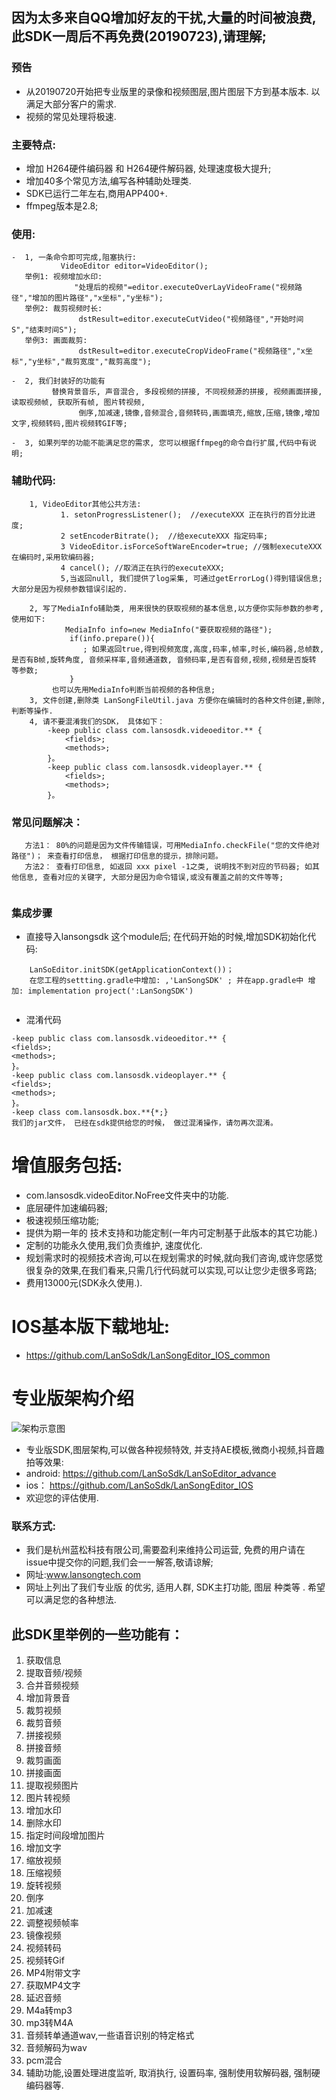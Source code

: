 ## 因为太多来自QQ增加好友的干扰,大量的时间被浪费, 此SDK一周后不再免费(20190723),请理解; 

### 预告
 - 从20190720开始把专业版里的录像和视频图层,图片图层下方到基本版本. 以满足大部分客户的需求. 
 - 视频的常见处理将极速. 
### 主要特点:
  -  增加 H264硬件编码器 和 H264硬件解码器,  处理速度极大提升;
  -  增加40多个常见方法,编写各种辅助处理类.
  -  SDK已运行二年左右,商用APP400+.
  -  ffmpeg版本是2.8; 

### 使用:
```
-  1, 一条命令即可完成,阻塞执行:  
	       VideoEditor editor=VideoEditor();
   举例1: 视频增加水印:
              "处理后的视频"=editor.executeOverLayVideoFrame("视频路径","增加的图片路径","x坐标","y坐标");
   举例2: 裁剪视频时长:
               dstResult=editor.executeCutVideo("视频路径","开始时间S","结束时间S");
   举例3: 画面裁剪:
               dstResult=editor.executeCropVideoFrame("视频路径","x坐标","y坐标","裁剪宽度","裁剪高度");
               
-  2, 我们封装好的功能有
		 替换背景音乐, 声音混合, 多段视频的拼接, 不同视频源的拼接, 视频画面拼接, 读取视频帧, 获取所有帧, 图片转视频, 
               倒序,加减速,镜像,音频混合,音频转码,画面填充,缩放,压缩,镜像,增加文字,视频转码,图片视频转GIF等;
               
-  3, 如果列举的功能不能满足您的需求, 您可以根据ffmpeg的命令自行扩展,代码中有说明;  
```
### 辅助代码:    
```
    1, VideoEditor其他公共方法:
    	   1. setonProgressListener();  //executeXXX 正在执行的百分比进度;
    	   2 setEncoderBitrate();  //给executeXXX 指定码率;
    	   3 VideoEditor.isForceSoftWareEncoder=true; //强制executeXXX 在编码时,采用软编码器;
    	   4 cancel(); //取消正在执行的executeXXX;
    	   5,当返回null, 我们提供了log采集, 可通过getErrorLog()得到错误信息;大部分是因为视频参数错误引起的.
    	   
    2, 写了MediaInfo辅助类, 用来很快的获取视频的基本信息,以方便你实际参数的参考, 使用如下:
            MediaInfo info=new MediaInfo("要获取视频的路径");
             if(info.prepare()){
               	; 如果返回true,得到视频宽度,高度,码率,帧率,时长,编码器,总帧数,是否有B帧,旋转角度, 音频采样率,音频通道数, 音频码率,是否有音频,视频,视频是否旋转 等参数;
             }
	     也可以先用MediaInfo判断当前视频的各种信息;
    3, 文件创建,删除类 LanSongFileUtil.java 方便你在编辑时的各种文件创建,删除, 判断等操作.
    4, 请不要混淆我们的SDK， 具体如下：
		-keep public class com.lansosdk.videoeditor.** {
			<fields>;
			<methods>;
		}。
		-keep public class com.lansosdk.videoplayer.** {
			<fields>;
			<methods>;
		}。
``` 
### 常见问题解决：
```
   方法1： 80%的问题是因为文件传输错误，可用MediaInfo.checkFile("您的文件绝对路径")； 来查看打印信息， 根据打印信息的提示，排除问题。
   方法2： 查看打印信息, 如返回 xxx pixel -1之类, 说明找不到对应的节码器; 如其他信息, 查看对应的关键字, 大部分是因为命令错误,或没有覆盖之前的文件等等;
   
```
### 集成步骤
-  直接导入lansongsdk 这个module后; 在代码开始的时候,增加SDK初始化代码:
```
	LanSoEditor.initSDK(getApplicationContext())；
	在您工程的settting.gradle中增加: ,'LanSongSDK' ; 并在app.gradle中 增加: implementation project(':LanSongSDK')
	
```
- 混淆代码
```
-keep public class com.lansosdk.videoeditor.** {
<fields>;
<methods>;
}。
-keep public class com.lansosdk.videoplayer.** {
<fields>;
<methods>;
}。
-keep class com.lansosdk.box.**{*;}
我们的jar文件， 已经在sdk提供给您的时候， 做过混淆操作，请勿再次混淆。
```


# 增值服务包括:
- com.lansosdk.videoEditor.NoFree文件夹中的功能.
- 底层硬件加速编码器;
- 极速视频压缩功能;
- 提供为期一年的 技术支持和功能定制(一年内可定制基于此版本的其它功能.) 
- 定制的功能永久使用,我们负责维护, 速度优化. 
- 规划需求时的视频技术咨询,可以在规划需求的时候,就向我们咨询,或许您感觉很复杂的效果,在我们看来,只需几行代码就可以实现,可以让您少走很多弯路;
-  费用13000元(SDK永久使用.).

# IOS基本版下载地址:
-  https://github.com/LanSoSdk/LanSongEditor_IOS_common
# 专业版架构介绍
![架构示意图](https://github.com/LanSoSdk/LanSoEditor_advance/blob/master/SDK%E6%9E%B6%E6%9E%84%E5%9B%BE%E7%89%87.png)
-  专业版SDK,图层架构,可以做各种视频特效, 并支持AE模板,微商小视频,抖音趣拍等效果: 
-  android: 
  https://github.com/LanSoSdk/LanSoEditor_advance
- ios：
    https://github.com/LanSoSdk/LanSongEditor_IOS
-   欢迎您的评估使用.

### 联系方式:
   -  我们是杭州蓝松科技有限公司,需要盈利来维持公司运营, 免费的用户请在issue中提交你的问题,我们会一一解答,敬请谅解;
   -  网址:www.lansongtech.com
   -   网址上列出了我们专业版 的优劣,  适用人群, SDK主打功能, 图层 种类等 .  希望可以满足您的各种想法.
   
## 此SDK里举例的一些功能有：
1. 获取信息
2. 提取音频/视频
3. 合并音频视频
4. 增加背景音
5. 裁剪视频
6. 裁剪音频
7. 拼接视频
8. 拼接音频
9. 裁剪画面
10. 拼接画面
11. 提取视频图片
12. 图片转视频
13. 增加水印
14. 删除水印
15. 指定时间段增加图片
16. 增加文字
17. 缩放视频
18. 压缩视频
19. 旋转视频
20. 倒序
21. 加减速
22. 调整视频帧率
23. 镜像视频
24. 视频转码
25. 视频转Gif
26. MP4附带文字
27. 获取MP4文字
28. 延迟音频
29. M4a转mp3
30. mp3转M4A
31. 音频转单通道wav,一些语音识别的特定格式
32. 音频解码为wav
33. pcm混合
34. 辅助功能,设置处理进度监听, 取消执行, 设置码率, 强制使用软解码器, 强制硬编码器等.
        
